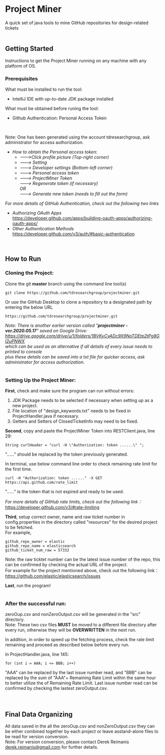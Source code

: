 # Project Miner
A quick set of java tools to mine GitHub repositories for design-related tickets
<br>
<br>

## Getting Started

Instructions to get the Project Miner running on any machine with any platform of OS.

### Prerequisites 

What must be installed to run the tool:
- IntelliJ IDE with up-to-date JDK package installed

What must be obtained before runing the tool:
- Github Authentication: Personal Access Token
<br>

Note: One has been generated using the account tdresearchgroup, ask administrator for access authorization.
* *How to obtain the Personal access token*:
     * *--->Click profile picture (Top-right corner)*
     * *---> Setting*
     * *---> Developer settings (Bottom-left corner)*
     * *---> Personal access token*
     * *---> ProjectMiner Token<br>*
            *---> Regenerate token (if necessary)*<br>
            *OR*<br>
            *---> Generate new token (needs to fill out the form)*

*For more details of GitHub Authentication, check out the following two links* <br>
* *Authorizing OAuth Apps*<br>
https://developer.github.com/apps/building-oauth-apps/authorizing-oauth-apps/<br>
* *Other Authentication Methods*<br>
https://developer.github.com/v3/auth/#basic-authentication<br>
<br>


## How to Run

### Cloning the Project:

Clone the git **master** branch using the command line tool(s)

```
git clone https://github.com/tdresearchgroup/projectminer.git
```

Or use the GitHub Desktop to clone a repository to a designated path by entering the below URL

```
https://github.com/tdresearchgroup/projectminer.git
```
*Note: There is another earlier version called "**projectminer - ver.2020.05.17**" saved on Google Drive: 
      https://drive.google.com/drive/u/1/folders/1BVKyCyADc9X9NoTDEtp2tPg8GI2uPNWX<br>
      which can be used as an alternative if all details of every issue needs to printed to console<br> 
      plus these details can be saved into a txt file for quicker access, ask administrator for access authorization.* 
<br>
<br>

### Setting Up the Project Miner:

**First**, check and make sure the program can run without errors:

1. JDK Package needs to be selected if necessary when setting up as a new project.
2. File location of "design_keywords.txt" needs to be fixed in ProjectHandler.java if necessary.
3. Getters and Setters of ClosedTicketInfo may need to be fixed.

**Second**, copy and paste the ProjectMiner Token into RESTClient.java, line 29:

```
String curlHeader = "curl -H \"Authorization: token ......\" ";
```
"......" should be replaced by the token previously generated.

In terminal, use below command line order to check remaining rate limit for the first time.
```
curl -H "Authorization: token ......" -X GET https://api.github.com/rate_limit
```
"......" is the token that is not expired and ready to be used.

*For more details of GitHub rate limits, check out the following link：* <br>
https://developer.github.com/v3/#rate-limiting

**Third**, setup correct owner, name and raw ticket number in config.properties in the directory called "resources" for the desired project to be fetched.<br>
For example,
```
github_repo_owner = elastic
github_repo_name = elasticsearch
github_ticket_num_raw = 57332
```
Note: the raw ticktet number can be the latest issue number of the repo, this can be confirmed by checking the actual URL of the project.<br>
For example for the project mentioned above, check out the following link：<br>
https://github.com/elastic/elasticsearch/issues

**Last**, run the program! 
<br>
<br>

### After the successful run:<br>
zeroOup.csv and nonZeroOutput.csv will be generated in the "src" directory.<br>
Note: These two csv files **MUST** be moved to a different file directory after every run, otherwise they will be **OVERWRITTEN** in the next run.  

In addition, in order to speed up the fetching process, check the rate limit remaining and proceed as described below before every run.

In ProjectHandler.java, line 145:
```
for (int i = AAA; i <= BBB; i++)
```
"AAA" can be replaced by the last issue number read, and "BBB" can be replaced by the sum of "AAA"+ Remaining Rate Limit within the same hour to better utilize the of Remaining Rate Limit.
Last issue number read can be confirmed by checking the lastest zeroOutput.csv.
<br>
<br>
<br>


## Final Data Organizing
All data saved in the all the zeroOup.csv and nonZeroOutput.csv they can be either combined together by each project or leave asstand-alone files to be read for version conversion.<br>
Note: For version conversion, please contact Derek Reimanis <derek.reimanis@gmail.com> for further details.

